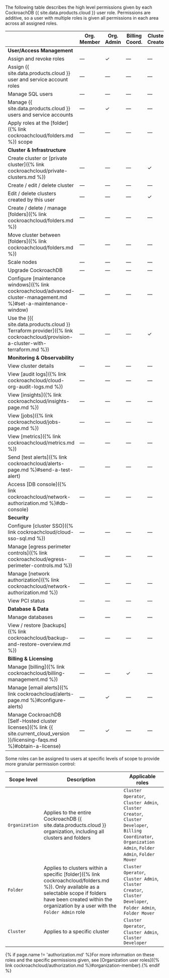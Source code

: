 The following table describes the high level permissions given by each CockroachDB {{ site.data.products.cloud }} user role. Permissions are additive, so a user with multiple roles is given all permissions in each area across all assigned roles.

<div class="roles-table" markdown="1">

|  | Org. Member | Org. Admin | Billing Coord. | Cluster Creator | Cluster Operator | Cluster Admin | Cluster Developer | Folder Admin | Folder Mover |
|---|-------------|-------------|------------------|------------------|-------------------|----------------|--------------------|----------------|----------------|
| **User/Access Management** |  |  |  |  |  |  |  |  |  |
| Assign and revoke roles | — | ✓ | — | — | — | ✓ | — | — | — |
| Assign {{ site.data.products.cloud }} user and service account roles | — | — | — | — | — | ✓ | — | — | — |
| Manage SQL users | — | — | — | — | — | ✓ | — | — | — |
| Manage {{ site.data.products.cloud }} users and service accounts | — | ✓ | — | — | — | ✓ | — | — | — |
| Apply roles at the [folder]({% link cockroachcloud/folders.md %}) scope | — | — | — | — | — | — | — | ✓ | — |
| **Cluster & Infrastructure** |  |  |  |  |  |  |  |  |  |
| Create cluster or [private cluster]({% link cockroachcloud/private-clusters.md %}) | — | — | — | ✓ | — | — | — | — | — |
| Create / edit / delete cluster | — | — | — | — | — | ✓ | — | — | — |
| Edit / delete clusters created by this user | — | — | — | ✓ | — | — | — | — | — |
| Create / delete / manage [folders]({% link cockroachcloud/folders.md %}) | — | — | — | — | — | — | — | ✓ | — |
| Move cluster between [folders]({% link cockroachcloud/folders.md %}) | — | — | — | — | — | — | — | — | ✓ |
| Scale nodes | — | — | — | — | ✓ | ✓ | — | — | — |
| Upgrade CockroachDB | — | — | — | — | ✓ | ✓ | — | — | — |
| Configure [maintenance windows]({% link cockroachcloud/advanced-cluster-management.md %}#set-a-maintenance-window) | — | — | — | — | ✓ | ✓ | — | — | — |
| Use the [{{ site.data.products.cloud }} Terraform provider]({% link cockroachcloud/provision-a-cluster-with-terraform.md %}) | — | — | — | ✓ | — | ✓ | — | — | — |
| **Monitoring & Observability** |  |  |  |  |  |  |  |  |  |
| View cluster details | — | — | — | — | — | — | ✓ | — | — |
| View [audit logs]({% link cockroachcloud/cloud-org-audit-logs.md %}) | — | — | — | — | ✓ | — | — | — | — |
| View [insights]({% link cockroachcloud/insights-page.md %}) | — | — | — | — | ✓ | ✓ | — | — | — |
| View [jobs]({% link cockroachcloud/jobs-page.md %}) | — | — | — | — | ✓ | — | — | — | — |
| View [metrics]({% link cockroachcloud/metrics.md %}) | — | — | — | — | ✓ | ✓ | — | — | — |
| Send [test alerts]({% link cockroachcloud/alerts-page.md %}#send-a-test-alert) | — | — | — | — | ✓ | — | — | — | — |
| Access [DB console]({% link cockroachcloud/network-authorization.md %}#db-console) | — | — | — | — | ✓ | ✓ | ✓ | — | — |
| **Security** |  |  |  |  |  |  |  |  |  |
| Configure [cluster SSO]({% link cockroachcloud/cloud-sso-sql.md %}) | — | — | — | — | ✓ | ✓ | — | — | — |
| Manage [egress perimeter controls]({% link cockroachcloud/egress-perimeter-controls.md %}) | — | — | — | — | — | ✓ | — | — | — |
| Manage [network authorization]({% link cockroachcloud/network-authorization.md %}) | — | — | — | — | ✓ | ✓ | — | — | — |
| View PCI status | — | — | — | — | ✓ | ✓ | — | — | — |
| **Database & Data** |  |  |  |  |  |  |  |  |  |
| Manage databases | — | — | — | — | ✓ | ✓ | — | — | — |
| View / restore [backups]({% link cockroachcloud/backup-and-restore-overview.md %}) | — | — | — | — | ✓ | ✓ | — | — | — |
| **Billing & Licensing** |  |  |  |  |  |  |  |  |  |
| Manage [billing]({% link cockroachcloud/billing-management.md %}) | — | — | ✓ | — | — | — | — | — | — |
| Manage [email alerts]({% link cockroachcloud/alerts-page.md %}#configure-alerts) | — | ✓ | — | — | — | — | — | — | — |
| Manage CockroachDB [Self-Hosted cluster licenses]({% link {{ site.current_cloud_version }}/licensing-faqs.md %}#obtain-a-license) | — | ✓ | — | — | — | — | — | — | — |

</div>

Some roles can be assigned to users at specific levels of scope to provide more granular permission control:

| **Scope level** | **Description** | **Applicable roles** |
|---|---|---|
| `Organization` | Applies to the entire CockroachDB {{ site.data.products.cloud }} organization, including all clusters and folders | `Cluster Operator`, `Cluster Admin`, `Cluster Creator`, `Cluster Developer`, `Billing Coordinator`, `Organization Admin`, `Folder Admin`, `Folder Mover` |
| `Folder` | Applies to clusters within a specific [folder]({% link cockroachcloud/folders.md %}). Only available as a selectable scope if folders have been created within the organization by a user with the `Folder Admin` role | `Cluster Operator`, `Cluster Admin`, `Cluster Creator`, `Cluster Developer`, `Folder Admin`, `Folder Mover` |
| `Cluster` | Applies to a specific cluster | `Cluster Operator`, `Cluster Admin`, `Cluster Developer` |

{% if page.name != 'authorization.md' %}For more information on these roles and the specific permissions given, see [Organization user roles]({% link cockroachcloud/authorization.md %}#organization-member).{% endif %}